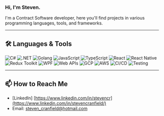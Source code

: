 ### Hi, I'm Steven.

I'm a Contract Software developer, here you'll find projects in various programming languages, tools, and frameworks.

---

## 🛠️ Languages & Tools

![C#](https://img.shields.io/badge/C%23-239120?style=for-the-badge&logo=c-sharp&logoColor=white)
![.NET](https://img.shields.io/badge/.NET-512BD4?style=for-the-badge&logo=dotnet&logoColor=white)
![Golang](https://img.shields.io/badge/Go-00ADD8?style=for-the-badge&logo=go&logoColor=white)
![JavaScript](https://img.shields.io/badge/JavaScript-F7DF1E?style=for-the-badge&logo=javascript&logoColor=black)
![TypeScript](https://img.shields.io/badge/TypeScript-3178C6?style=for-the-badge&logo=typescript&logoColor=white)
![React](https://img.shields.io/badge/React-20232A?style=for-the-badge&logo=react&logoColor=61DAFB)
![React Native](https://img.shields.io/badge/React%20Native-20232A?style=for-the-badge&logo=react&logoColor=61DAFB)
![Redux Toolkit](https://img.shields.io/badge/RTK-764ABC?style=for-the-badge&logo=redux&logoColor=white)
![WPF](https://img.shields.io/badge/WPF-68217A?style=for-the-badge&logo=windows&logoColor=white)
![Web APIs](https://img.shields.io/badge/Web%20APIs-00599C?style=for-the-badge&logo=webcomponents.org&logoColor=white)
![GCP](https://img.shields.io/badge/GCP-4285F4?style=for-the-badge&logo=google-cloud&logoColor=white)
![AWS](https://img.shields.io/badge/AWS-232F3E?style=for-the-badge&logo=amazon-aws&logoColor=white)
![CI/CD](https://img.shields.io/badge/CI%2FCD-222222?style=for-the-badge&logo=github-actions&logoColor=white)
![Testing](https://img.shields.io/badge/Testing-6DB33F?style=for-the-badge&logo=testing-library&logoColor=white)

---

## 📫 How to Reach Me

- [LinkedIn] [https://www.linkedin.com/in/stevencr](https://www.linkedin.com/in/stevencranfield/)
- Email: steven_cranfield@hotmail.com
